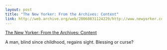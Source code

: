 ```yaml
--- 
layout: post
title: "The New Yorker: From the Archives: Content"
link: http://web.archive.org/web/20060831124229/http://www.newyorker.com/archive/content/articles/060619fr_archive01
---
```

<a href=
"http://web.archive.org/web/20060831124229/http://www.newyorker.com/archive/content/articles/060619fr_archive01">
The New Yorker: From the Archives: Content</a>

<p>A man, blind since childhood, regains sight. Blessing or
curse?</p>
